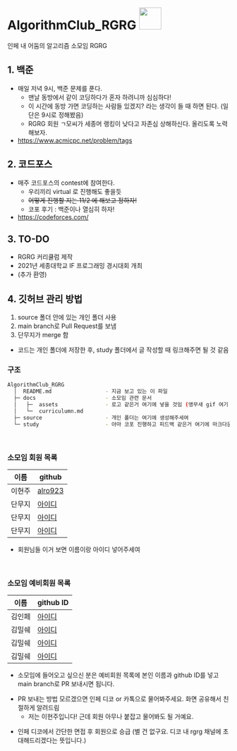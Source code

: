 # AlgorithmClub_RGRG <img src="https://github.com/sejonginterface/AlgorithmClub_RGRG/blob/main/docs/assets/rainbow_bird.gif" width="50px">
인페 내 어둠의 알고리즘 소모임 RGRG

## 1. 백준
* 매일 저녁 9시, 백준 문제를 푼다.
  - 맨날 동방에서 같이 코딩하다가 혼자 하려니까 심심하다!
  - 이 시간에 동방 가면 코딩하는 사람들 있겠지? 라는 생각이 들 때 하면 된다. (일단은 9시로 정해봤음)
  - RGRG 회원 ㄱ모씨가 세종머 랭킹이 낮다고 자존심 상해하신다. 올리도록 노력해보자.
* https://www.acmicpc.net/problem/tags
    
## 2. 코드포스
* 매주 코드포스의 contest에 참여한다.
  - 우리끼리 virtual 로 진행해도 좋을듯
  - ~~어떻게 진행할 지는 11/2 에 해보고 정하자!~~
  - 코포 후기 : 백준이나 열심히 하자!
* https://codeforces.com/

## 3. TO-DO
* RGRG 커리큘럼 제작
* 2021년 세종대학교 IF 프로그래밍 경시대회 개최
* (추가 환영)

## 4. 깃허브 관리 방법
  1. source 폴더 안에 있는 개인 폴더 사용
  2. main branch로 Pull Request를 보냄
  3. 단무지가 merge 함
  
* 코드는 개인 폴더에 저장한 후, study 폴더에서 글 작성할 때 링크해주면 될 것 같음

### 구조

```sh
AlgorithmClub_RGRG
  │  README.md                 - 지금 보고 있는 이 파일
  ├─ docs                      - 소모임 관련 문서
  │   ├─  assets               - 로고 같은거 여기에 넣을 것임 (앵무새 gif 여기 들어있음)
  │   └─  curriculumn.md           
  ├─ source                    - 개인 폴더는 여기에 생성해주세여
  └─ study                     - 아마 코포 진행하고 피드백 같은거 여기에 마크다운 문서로 작성하면 될 듯

```
<br>

### 소모임 회원 목록
|이름|github|
|------|---|
|이현주|[alro923](https://github.com/alro923)|
|단무지|[아이디](https://github.com/아이디)|
|단무지|[아이디](https://github.com/아이디)|
|단무지|[아이디](https://github.com/아이디)|
* 회원님들 이거 보면 이름이랑 아이디 넣어주세여

<br>

### 소모임 예비회원 목록
|이름|github ID|
|------|---|
|김인페|[아이디](https://github.com/아이디)|
|김밀쉐|[아이디](https://github.com/아이디)|
|김밀쉐|[아이디](https://github.com/아이디)|
|김밀쉐|[아이디](https://github.com/아이디)|

* 소모임에 들어오고 싶으신 분은 예비회원 목록에 본인 이름과 github ID를 넣고 main branch로 PR 보내시면 됩니다.
 - PR 보내는 방법 모르겠으면 인페 디코 or 카톡으로 물어봐주세요. 화면 공유해서 친절하게 알려드림
   + 저는 이현주입니다! 근데 회원 아무나 붙잡고 물어봐도 될 거예요.
* 인페 디코에서 간단한 면접 후 회원으로 승급 (별 건 없구요. 디코 내 rgrg 채널에 초대해드리겠다는 뜻입니다.)
